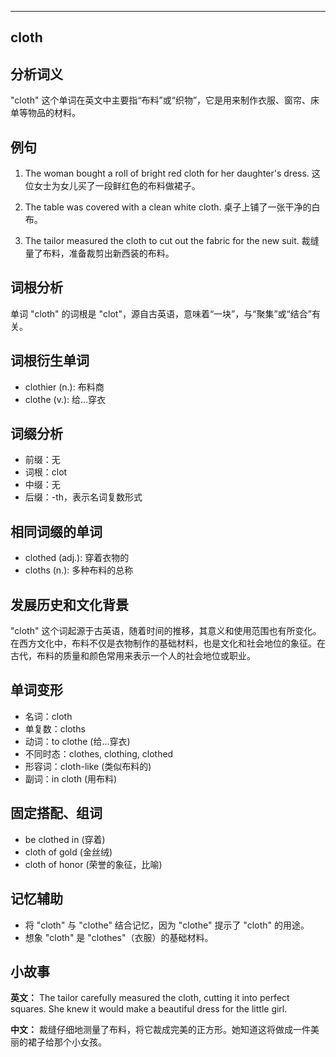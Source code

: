 
---------------
## cloth
## 分析词义
"cloth" 这个单词在英文中主要指“布料”或“织物”，它是用来制作衣服、窗帘、床单等物品的材料。

## 例句
1. The woman bought a roll of bright red cloth for her daughter's dress.
   这位女士为女儿买了一段鲜红色的布料做裙子。

2. The table was covered with a clean white cloth.
   桌子上铺了一张干净的白布。

3. The tailor measured the cloth to cut out the fabric for the new suit.
   裁缝量了布料，准备裁剪出新西装的布料。

## 词根分析
单词 "cloth" 的词根是 "clot"，源自古英语，意味着“一块”，与“聚集”或“结合”有关。

## 词根衍生单词
- clothier (n.): 布料商
- clothe (v.): 给…穿衣

## 词缀分析
- 前缀：无
- 词根：clot
- 中缀：无
- 后缀：-th，表示名词复数形式

## 相同词缀的单词
- clothed (adj.): 穿着衣物的
- cloths (n.): 多种布料的总称

## 发展历史和文化背景
"cloth" 这个词起源于古英语，随着时间的推移，其意义和使用范围也有所变化。在西方文化中，布料不仅是衣物制作的基础材料，也是文化和社会地位的象征。在古代，布料的质量和颜色常用来表示一个人的社会地位或职业。

## 单词变形
- 名词：cloth
- 单复数：cloths
- 动词：to clothe (给…穿衣)
- 不同时态：clothes, clothing, clothed
- 形容词：cloth-like (类似布料的)
- 副词：in cloth (用布料)

## 固定搭配、组词
- be clothed in (穿着)
- cloth of gold (金丝绒)
- cloth of honor (荣誉的象征，比喻)

## 记忆辅助
- 将 "cloth" 与 "clothe" 结合记忆，因为 "clothe" 提示了 "cloth" 的用途。
- 想象 "cloth" 是 "clothes"（衣服）的基础材料。

## 小故事
**英文：**
The tailor carefully measured the cloth, cutting it into perfect squares. She knew it would make a beautiful dress for the little girl.

**中文：**
裁缝仔细地测量了布料，将它裁成完美的正方形。她知道这将做成一件美丽的裙子给那个小女孩。


